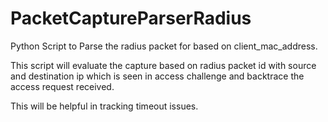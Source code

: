 # PacketCaptureParserRadius
Python Script to Parse the radius packet for based on client_mac_address.

This script will evaluate the capture based on radius packet id with source and destination ip which is seen in access challenge and backtrace the access request received.

This will be helpful in tracking timeout issues.
